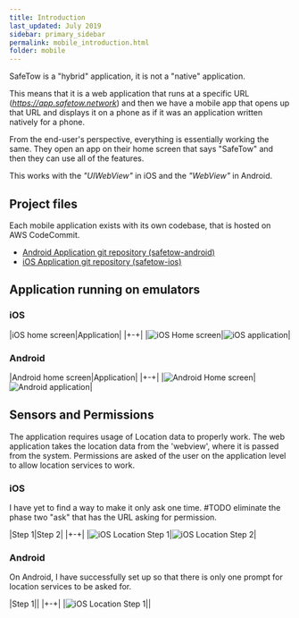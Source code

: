 ```yaml
---
title: Introduction
last_updated: July 2019
sidebar: primary_sidebar
permalink: mobile_introduction.html
folder: mobile
---
```


SafeTow is a "hybrid" application, it is not a "native" application.

This means that it is a web application that runs at a specific URL (_https://app.safetow.network_) and then we have a mobile app that opens up that URL and displays it on a phone as if it was an application written natively for a phone.

From the end-user's perspective, everything is essentially working the same. They open an app on their home screen that says "SafeTow" and then they can use all of the features.

This works with the _"UIWebView"_ in iOS and the _"WebView"_ in Android.

## Project files

Each mobile application exists with its own codebase, that is hosted on AWS CodeCommit.

- [Android Application git repository (safetow-android)](https://us-east-1.console.aws.amazon.com/codesuite/codecommit/repositories/safetow-android/browse?region=us-east-1)
- [iOS Application git repository (safetow-ios)](https://us-east-1.console.aws.amazon.com/codesuite/codecommit/repositories/safetow-ios/browse?region=us-east-1)

## Application running on emulators

### iOS

|iOS home screen|Application|
|+-+|
|![iOS Home screen](/images/documentation_images/ios_home_screen.png)|![iOS application](/images/documentation_images/ios_customer_home.png)|

### Android

|Android home screen|Application|
|+-+|
|![Android Home screen](/images/documentation_images/android_home_screeen.png)|![Android application](/images/documentation_images/android_customer_home.png)|

## Sensors and Permissions

The application requires usage of Location data to properly work. The web application takes the location data from the 'webview', where it is passed from the system. Permissions are asked of the user on the application level to allow location services to work.

### iOS

I have yet to find a way to make it only ask one time. \#TODO eliminate the phase two "ask" that has the URL asking for permission.

|Step 1|Step 2|
|+-+|
|![iOS Location Step 1](/images/documentation_images/ios_location_step_1.png)|![iOS Location Step 2](/images/documentation_images/ios_location_step_2.png)|

### Android

On Android, I have successfully set up so that there is only one prompt for location services to be asked for.

|Step 1||
|+-+|
|![iOS Location Step 1](/images/documentation_images/android_location_prompt.png)||